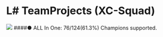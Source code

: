 # L# TeamProjects (XC-Squad)
![](https://cdn.joduska.me/forum/public/style_emoticons/default/cat_lazy.gif)
####● ALL In One: 76/124(61.3%) Champions supported.
<!--|Champion|Supported|
|-|-|
|Aatrox|✔|
|Ahri|✔|
|Akali|　|
|Allistar|　|
|Amumu|✔|
|Anivia|　|
|Annie|✔|
|Ashe|　|
|Azir|WIP|
|Bard|　|
|Blitzcrank|✔|
|Brand|✔|
|Caitlyn|✔|
|Cassiopeia|✔|
|Cho'Gath|✔|
|Corki|✔|
|Darius|✔|
|Diana|✔|
|Dr. Mundo|✔|
|Draven|　|
|Elise|　|
|Evelynn|✔|
|Ezreal|✔|
|Fiddlesticks|✔|
|Fiora|✔|
|Fizz|　|
|Galio|✔|
|Gangplank|✔|
|Garen|✔|
|Gnar|　|
|Gragas|　|
|Graves|✔|
|Hecarim|　|
|Heimerdinger|　|
|Irelia|　|
|Janna|✔|
|Jarvan IV|✔|
|Jax|✔|
|Jayce|　|
|Jinx|✔|
|Kalista|✔|
|Karma|WIP|
|Karthus|✔|
|Kassadin|　|
|Katarina|✔|
|Kayle|✔|
|Kennen|　|
|Kha'Zix|✔|
|Kog'Maw|✔|
|LeBlanc|　|
|Lee Sin|　|
|Leona|　|
|Lissandra|　|
|Lucian|　|
|Lulu|✔|
|Lux|　|
|Malphite|　|
|Malzahar|　|
|Maokai|　|
|Master Yi|✔|
|Miss Fortune|✔|
|Mordekaiser|✔|
|Morgana|　|
|Nami|✔|
|Nasus|✔|
|Nautilus|✔|
|Nidalee|　|
|Nocturne|✔|
|Nunu|✔|
|Olaf|✔|
|Orianna|✔|
|Pantheon|✔|
|Poppy|　|
|Quinn|　|
|Rammus|　|
|Rek'Sai|　|
|Renekton|✔|
|Rengar|✔|
|Riven|✔|
|Rumble|　|
|Ryze|✔|
|Sejuani|✔|
|Shaco|　|
|Shen|✔|
|Shyvana|✔|
|Singed|　|
|Sion|✔|
|Sivir|✔|
|Skarner|　|
|Sona|✔|
|Soraka|✔|
|Swain|　|
|Syndra|✔|
|Talon|✔|
|Taric|　|
|Teemo|✔|
|Thresh|　|
|Tristana|✔|
|Tryndamere|　|
|Twisted Fate|　|
|Twitch|　|
|Udyr|　|
|Urgot|✔|
|Varus|　|
|Vayne|✔|
|Veigar|✔|
|Vel'Koz|　|
|Vi|✔|
|Viktor|WIP|
|Vladimir|✔|
|Volibear|✔|
|Warwick|✔|
|Wukong|✔|
|Xerath|　|
|Xin Zhao|✔|
|Yasuo|WIP|
|Yorick|✔|
|Zac|　|
|Zed|✔|
|Ziggs|　|
|Zilean|　|
|Zyra|✔|
|Ekko|![](https://cdn.joduska.me/forum/public/style_emoticons/default/kappa.png)|-->